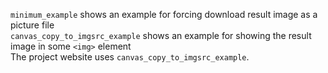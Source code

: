 `minimum_example` shows an example for forcing download result image as a picture file  
`canvas_copy_to_imgsrc_example` shows an example for showing the result image in some `<img>` element  
The project website uses `canvas_copy_to_imgsrc_example`.  
